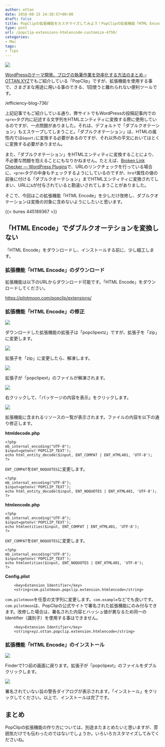 ```yaml
---
author: ottan
date: 2016-08-15 14:38:57+00:00
draft: false
title: PopClipの拡張機能をカスタマイズしてみよう！PopClipの拡張機能「HTML Encode」でダブルクオーテションを変換しないようにする
type: post
url: /popclip-extensions-htmlencode-customize-4750/
categories:
- Mac
tags:
- Tips
---
```


![](/images/2016/08/160815-57b1cdb6742b8.png)






[WordPressのテーマ開発、ブログの執筆作業を効率化する方法のまとめ – OTTAN.XYZ](/efficiency-blog-736/)でもご紹介している「PopClip」ですが、拡張機能を使用する事で、さまざまな用途に用いる事のできる、1回使うと離れられない便利ツールです。



/efficiency-blog-736/



上記記事でもご紹介している通り、弊サイトでもWordPressの投稿記事内での`<pre>`タグ内に記述する文字列をHTMLエンティティに変換する際に使用しているのですが、一点問題がありました。それは、デフォルトで「ダブルクオテーション」もエスケープしてしまうこと。「ダブルクオテーション」は、HTMLの属性内では`&quot;`に変換する必要があるのですが、それ以外の平文においてはとくに変換する必要がありません。





また、「ダブルクオテーション」をHTMLエンティティに変換することにより、不必要な問題を抱えることにもなりかねません。たとえば、[Broken Link Checker — WordPress Plugins](https://ja.wordpress.org/plugins/broken-link-checker/)で、URLのリンクチェックを行っている場合に、`<pre>`タグの中身もチェックするようにしているのですが、`href`属性の値の前後に付ける「ダブルクオーテション」までHTMLエンティティに変換されてしまい、URLに`&`が付与されていると勘違いされてしまうことがありました。





そこで、今回はこの拡張機能「HTML Encode」を少しだけ改修し、ダブルクオテーションは変換の対象に含めないようにしたいと思います。



{{< itunes 445189367 >}}



## 「HTML Encode」でダブルクオーテションを変換しない





「HTML Encode」をダウンロードし、インストールする前に、少し細工します。





### 拡張機能「HTML Encode」のダウンロード





拡張機能は以下のURLからダウンロード可能です。「HTML Encode」をダウンロードしてください。



https://pilotmoon.com/popclip/extensions/



### 拡張機能「HTML Encode」の修正





![](/images/2016/08/160815-57b1d241f15bd.png)






ダウンロードした拡張機能の拡張子は「popclipextz」ですが、拡張子を「zip」に変更します。





![](/images/2016/08/160815-57b1d24961951.png)






拡張子を「zip」に変更したら、解凍します。





![](/images/2016/08/160815-57b1d24fc6305.png)






拡張子が「popclipext」のファイルが解凍されます。





![](/images/2016/08/160815-57b1d25a4d20a.png)






右クリックして、「パッケージの内容を表示」をクリックします。





![](/images/2016/08/160815-57b1d26341315.png)






拡張機能に含まれるリソースの一覧が表示されます。ファイルの内容を以下の通り修正します。





**htmldecode.php**




    
    <?php
    mb_internal_encoding("UTF-8");
    $input=getenv('POPCLIP_TEXT');
    echo html_entity_decode($input, ENT_COMPAT | ENT_HTML401, 'UTF-8');
    ?>





`ENT_COMPAT`を`ENT_NOQUOTES`に変更します。




    
    <?php
    mb_internal_encoding("UTF-8");
    $input=getenv('POPCLIP_TEXT');
    echo html_entity_decode($input, ENT_NOQUOTES | ENT_HTML401, 'UTF-8');
    ?>





**htmlencode.php**




    
    <?php
    mb_internal_encoding("UTF-8");
    $input=getenv('POPCLIP_TEXT');
    echo htmlentities($input, ENT_COMPAT | ENT_HTML401, 'UTF-8');
    ?>





`ENT_COMPAT`を`ENT_NOQUOTES`に変更します。




    
    <?php
    mb_internal_encoding("UTF-8");
    $input=getenv('POPCLIP_TEXT');
    echo htmlentities($input, ENT_NOQUOTES | ENT_HTML401, 'UTF-8');
    ?>



**Config.plist**


    
    	<key>Extension Identifier</key>
    	<string>com.pilotmoon.popclip.extension.htmlencode</string>
    





`com.pilotmoon`を任意の文字列に変更します。`com.example`などでも良いです。`com.pilotmoon`は、PopClipの公式サイトで署名された拡張機能にのみ付与できます。改修した場合は、署名された内容とハッシュ値が異なるため同一のIdentifier（識別子）を使用する事はできません。




    
    	<key>Extension Identifier</key>
    	<string>xyz.ottan.popclip.extension.htmlencode</string>





### 拡張機能「HTML Encode」のインストール





![](/images/2016/08/160815-57b1d27948961.png)






Finderで1つ前の画面に戻ります。拡張子が「popclipext」のファイルをダブルクリックします。





![](/images/2016/08/160815-57b1d28351e4b.png)






署名されていない旨の警告ダイアログが表示されます。「インストール」をクリックしてください。以上で、インストールは完了です。





## まとめ





PopClipの拡張機能の作り方については、別途またまとめたいと思いますが、雰囲気だけでも伝わったのではないでしょうか。いろいろカスタマイズしてみてくださいね。
